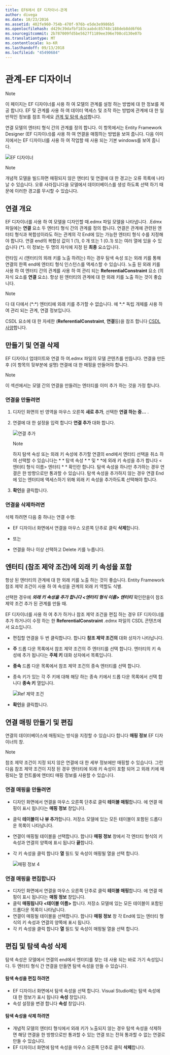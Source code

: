```yaml
---
title: EF6에서 EF 디자이너-관계
author: divega
ms.date: 10/23/2016
ms.assetid: 402fe960-754b-470f-976b-e5de3e9986b5
ms.openlocfilehash: d429c39dafbf183caabdc85748c188deb8dd6f66
ms.sourcegitcommit: 2b787009fd5be5627f1189ee396e708cd130e07b
ms.translationtype: MT
ms.contentlocale: ko-KR
ms.lasthandoff: 09/13/2018
ms.locfileid: "45490684"
---
```

# <a name="relationships---ef-designer"></a>관계-EF 디자이너
> [!NOTE]
> 이 페이지는 EF 디자이너를 사용 하 여 모델의 관계를 설정 하는 방법에 대 한 정보를 제공 합니다. EF 및 관계를 사용 하 여 데이터 액세스 및 조작 하는 방법에 관계에 대 한 일반적인 정보를 참조 하세요 [관계 및 탐색 속성](~/ef6/fundamentals/relationships.md)합니다.

연결 모델의 엔터티 형식 간의 관계를 정의 합니다. 이 항목에서는 Entity Framework Designer (EF 디자이너)를 사용 하 여 연결을 매핑하는 방법을 보여 줍니다. 다음 이미지에서는 EF 디자이너를 사용 하 여 작업할 때 사용 되는 기본 windows를 보여 줍니다.

![EF 디자이너](~/ef6/media/efdesigner.png)

> [!NOTE]
> 개념적 모델을 빌드하면 매핑되지 않은 엔터티 및 연결에 대 한 경고는 오류 목록에 나타날 수 있습니다. 오류 사라집니다을 모델에서 데이터베이스를 생성 하도록 선택 하기 때문에 이러한 경고를 무시할 수 있습니다.

## <a name="associations-overview"></a>연결 개요

EF 디자이너를 사용 하 여 모델을 디자인할 때.edmx 파일 모델을 나타냅니다. .Edmx 파일에는 **연결** 요소 두 엔터티 형식 간의 관계를 정의 합니다. 연결은 관계에 관련된 엔터티 형식과 복합성이라도 하는 관계의 각 End에 있는 가능한 엔터티 형식 수를 지정해야 합니다. 연결 end의 복합성 값이 1 (1), 0 개 또는 1 (0..1) 또는 여러 열에 있을 수 있습니다 (\*). 이 정보는 두 명의 자식에 지정 된 **최종** 요소입니다.

런타임 시 (엔터티의 외래 키를 노출 하려는) 하는 경우 탐색 속성 또는 외래 키를 통해 연결의 한쪽 end에 엔터티 형식 인스턴스를 액세스할 수 있습니다. 노출 된 외래 키를 사용 하 여 엔터티 간의 관계를 사용 하 여 관리 되는 **ReferentialConstraint** 요소 (의 자식 요소를 **연결** 요소). 항상 된 엔터티의 관계에 대 한 외래 키를 노출 하는 것이 좋습니다.

> [!NOTE]
> 다 대 다에서 (\*:\*) 엔터티에 외래 키를 추가할 수 없습니다. 에 \*:\* 독립 개체를 사용 하 여 관리 되는 관계, 연결 정보입니다.

CSDL 요소에 대 한 자세한 (**ReferentialConstraint**, **연결**등)을 참조 합니다 [CSDL 사양](~/ef6/modeling/designer/advanced/edmx/csdl-spec.md)합니다.

## <a name="create-and-delete-associations"></a>만들기 및 연결 삭제

EF 디자이너 업데이트와 연결 하 여.edmx 파일의 모델 콘텐츠를 만듭니다. 연결을 만든 후 (이 항목의 뒷부분에 설명) 연결에 대 한 매핑을 만들어야 합니다.

> [!NOTE]
> 이 섹션에서는 모델 간의 연결을 만들려는 엔터티를 이미 추가 하는 것을 가정 합니다.

### <a name="to-create-an-association"></a>연결을 만들려면

1.  디자인 화면의 빈 영역을 마우스 오른쪽 **새로 추가**, 선택한 **연결 하는 중...** .
2.  연결에 대 한 설정을 입력 합니다 **연결 추가** 대화 합니다.

    ![연결 추가](~/ef6/media/addassociation.png)

    > [!NOTE]
    > 하지 탐색 속성 또는 외래 키 속성에 추가할 연결의 end에서 엔터티 선택을 취소 하 여 선택할 수 있습니다는 * * 탐색 속성 * * 및 * *에 외래 키 속성을 추가 합니다 &lt;엔터티 형식 이름&gt; 엔터티 * * 확인란 합니다. 탐색 속성을 하나만 추가하는 경우 연결은 한 방향으로만 통과할 수 있습니다. 탐색 속성을 추가하지 않는 경우 연결 End에 있는 엔터티에 액세스하기 위해 외래 키 속성을 추가하도록 선택해야 합니다.
    
3.  **확인**을 클릭합니다.

### <a name="to-delete-an-association"></a>연결을 삭제하려면

삭제 하려면 다음 중 하나는 연결 수행:

-   EF 디자이너 화면에서 연결을 마우스 오른쪽 단추로 클릭 **삭제**합니다.

- 또는

-   연결을 하나 이상 선택하고 Delete 키를 누릅니다.

## <a name="include-foreign-key-properties-in-your-entities-referential-constraints"></a>엔터티 (참조 제약 조건)에 외래 키 속성을 포함

항상 된 엔터티의 관계에 대 한 외래 키를 노출 하는 것이 좋습니다. Entity Framework 참조 제약 조건이 사용 하 여 속성을 관계의 외래 키 역할도 식별.

선택한 경우에 ***외래 키 속성을 추가 합니다 &lt;엔터티 형식 이름&gt; 엔터티*** 확인란을이 참조 제약 조건 추가 된 관계를 만들 때.

EF 디자이너를 사용 하 여 추가 하거나 참조 제약 조건을 편집 하는 경우 EF 디자이너를 추가 하거나이 수정 하는 한 **ReferentialConstraint** .edmx 파일의 CSDL 콘텐츠에서 요소입니다.

-   편집할 연결을 두 번 클릭합니다.
    합니다 **참조 제약 조건의** 대화 상자가 나타납니다.
-   **주** 드롭 다운 목록에서 참조 제약 조건의 주 엔터티를 선택 합니다.
    엔터티의 키 속성에 추가 됩니다는 **주체 키** 대화 상자에서 목록입니다.
-   **종속** 드롭 다운 목록에서 참조 제약 조건의 종속 엔터티를 선택 합니다.
-   종속 키가 있는 각 주 키에 대해 해당 하는 종속 키에서 드롭 다운 목록에서 선택 합니다 **종속 키** 열입니다.

    ![Ref 제약 조건](~/ef6/media/refconstraint.png)

-   **확인**을 클릭합니다.

## <a name="create-and-edit-association-mappings"></a>연결 매핑 만들기 및 편집

연결의 데이터베이스에 매핑되는 방식을 지정할 수 있습니다 합니다 **매핑 정보** EF 디자이너의 창.

> [!NOTE]
> 참조 제약 조건이 지정 되지 않은 연결에 대 한 세부 정보에만 매핑할 수 있습니다. 그런 다음 참조 제약 조건이 지정 된 경우 엔터티에 외래 키 속성이 포함 되어 고 외래 키에 매핑되는 열 컨트롤에 엔터티 매핑 정보를 사용할 수 있습니다.

### <a name="create-an-association-mapping"></a>연결 매핑을 만들려면

-   디자인 화면에서 연결을 마우스 오른쪽 단추로 클릭 **테이블 매핑**합니다.
    에 연결 매핑이 표시 됩니다는 **매핑 정보** 창입니다.
-   클릭 **테이블이 나 뷰 추가**합니다.
    저장소 모델에 있는 모든 테이블이 포함된 드롭다운 목록이 나타납니다.
-   연결이 매핑될 테이블을 선택합니다.
    합니다 **매핑 정보** 창에서 각 엔터티 형식의 키 속성과 연결의 양쪽에 표시 됩니다 **끝**합니다.
-   각 키 속성을 클릭 합니다 **열** 필드 및 속성이 매핑될 열을 선택 합니다.

    ![매핑 정보 4](~/ef6/media/mappingdetails4.png)

### <a name="edit-an-association-mapping"></a>연결 매핑을 편집합니다

-   디자인 화면에서 연결을 마우스 오른쪽 단추로 클릭 **테이블 매핑**합니다.
    에 연결 매핑이 표시 됩니다는 **매핑 정보** 창입니다.
-   클릭 **매핑됩니다 &lt;테이블 이름&gt;** 합니다.
    저장소 모델에 있는 모든 테이블이 포함된 드롭다운 목록이 나타납니다.
-   연결이 매핑될 테이블을 선택합니다.
    합니다 **매핑 정보** 창 각 End에 있는 엔터티 형식의 키 속성과 연결의 양쪽에 표시 됩니다.
-   각 키 속성을 클릭 합니다 **열** 필드 및 속성이 매핑될 열을 선택 합니다.

## <a name="edit-and-delete-navigation-properties"></a>편집 및 탐색 속성 삭제

탐색 속성은 모델에서 연결의 end에서 엔터티를 찾는 데 사용 되는 바로 가기 속성입니다. 두 엔터티 형식 간 연결을 만들면 탐색 속성을 만들 수 있습니다.

#### <a name="to-edit-navigation-properties"></a>탐색 속성을 편집 하려면

-   EF 디자이너 화면에서 탐색 속성을 선택 합니다.
    Visual Studio에는 탐색 속성에 대 한 정보가 표시 됩니다 **속성** 창입니다.
-   속성 설정을 변경 합니다 **속성** 창입니다.

#### <a name="to-delete-navigation-properties"></a>탐색 속성을 삭제 하려면

-   개념적 모델의 엔터티 형식에서 외래 키가 노출되지 않는 경우 탐색 속성을 삭제하면 해당 연결을 한 방향으로만 통과할 수 있는 연결 또는 전혀 통과할 수 없는 연결로 만들 수 있습니다.
-   EF 디자이너 화면에 탐색 속성을 마우스 오른쪽 단추로 클릭 **삭제**합니다.
